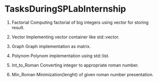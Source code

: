 # TasksDuringSPLabInternship

1. Factorial
   Computing factorial of big integers using vector for storing result.
   
2. Vector
   Implementing vector container like std::vector.
   
3. Graph
   Graph implementation as matrix.
   
4. Polynom
   Polynom implementation using std::list.
   
5. Int_to_Roman
   Converting integer to appropriate roman number.
   
6. Min_Roman
   Minimization(lenght) of given roman number presentation.
